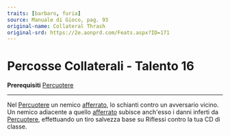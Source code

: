 ```yaml
---
traits: [barbaro, furia]
source: Manuale di Gioco, pag. 93
original-name: Collateral Thrash
original-srd: https://2e.aonprd.com/Feats.aspx?ID=171
---
```


# Percosse Collaterali - Talento 16

**Prerequisiti** [Percuotere](/classi/barbaro/talenti/percuotere)

---

Nel [Percuotere](/classi/barbaro/talenti/percuotere) un nemico
[afferrato](/condizioni/afferrato), lo schianti contro un avversario vicino. Un
nemico adiacente a quello [afferrato](/condizioni/afferrato) subisce anch'esso i
danni inferti da [Percuotere](/classi/barbaro/talenti/percuotere), effettuando
un tiro salvezza base su Riflessi contro la tua CD di classe.
